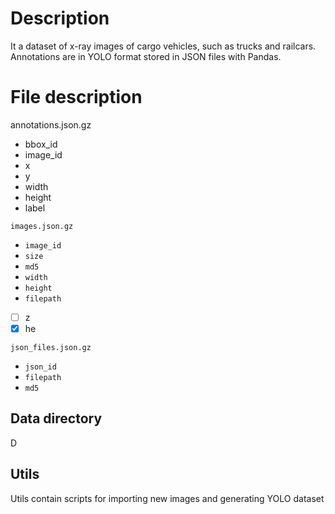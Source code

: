 # Description
It a dataset of x-ray images of cargo vehicles, such as trucks and railcars. Annotations are in YOLO format stored in JSON files with Pandas.

# File description
annotations.json.gz
- bbox_id
- image_id
- x
- y
- width
- height
- label

`images.json.gz`
- `image_id`
- `size`
- `md5`
- `width`
- `height`
- `filepath`

- [ ] z
- [x] he

`json_files.json.gz`
- `json_id`
- `filepath`
- `md5`


## Data directory
D

## Utils
Utils contain scripts for importing new images and generating YOLO dataset